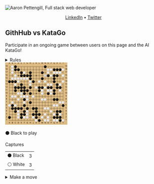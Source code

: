![Aaron Pettengill, Full stack web developer](https://github.com/airjp73/airjp73/assets/25882770/e0a7aae2-6b70-4a3e-9681-2e7b61e5774d)

<div align="center">
  
  [LinkedIn](https://www.linkedin.com/in/aaron-pettengill-7706846b/) • [Twitter](https://twitter.com/PettengillAaron)
  
</div>

## GithHub vs KataGo

Participate in an ongoing game between users on this page and the AI KataGo!

<details>
  <summary>Rules</summary>
  <ul>
    <li>Click on any legal move in the "Make a move" section below at any time to play a move for either player.</li>
    <li>Every 3 hours, a move will be played by KataGo with a low number of playouts.</li>
    <li>The game ends when KataGo passes or resigns.</li>
    <li>Completed games are stored in the <strong>history</strong> folder in this repo.</li>
  </ul>

</details>

<img src="./current/board_1715764055267.svg" />

<!-- MOVES START -->
<p>⚫️ Black<!-- --> to play</p><table><summary>Captures</summary><tr><td>⚫️ Black</td><td>3</td></tr><tr><td>⚪️ White</td><td>3</td></tr></table><details><summary>Make a move</summary><table><caption>Key</caption><tr><td>A1, B2, C3, etc...</td><td>Valid move (click to make a move)</td></tr><tr><td>⚫️</td><td>Occupied by Black</td></tr><tr><td>⚪️</td><td>Occupied by White</td></tr><tr><td>⭕️</td><td>Illegal move due to <a href="https://senseis.xmp.net/?Ko">Ko</a></td></tr><tr><td>💀</td><td>Illegal move due to<!-- --> <a href="https://senseis.xmp.net/?Suicide">self-capture</a></td></tr></table><table><caption>Choose a spot to move</caption><tr><td></td><td>A</td><td>B</td><td>C</td><td>D</td><td>E</td><td>F</td><td>G</td><td>H</td><td>J</td><td>K</td><td>L</td><td>M</td><td>N</td><td>O</td><td>P</td><td>Q</td><td>R</td><td>S</td><td>T</td></tr><tr><td>19</td><td><a href="https://kifu-io-2.vercel.app//gh_game/move?point=aa&amp;stone=b">A19</a></td><td>⚪️</td><td>⚫️</td><td><a href="https://kifu-io-2.vercel.app//gh_game/move?point=da&amp;stone=b">D19</a></td><td><a href="https://kifu-io-2.vercel.app//gh_game/move?point=ea&amp;stone=b">E19</a></td><td><a href="https://kifu-io-2.vercel.app//gh_game/move?point=fa&amp;stone=b">F19</a></td><td><a href="https://kifu-io-2.vercel.app//gh_game/move?point=ga&amp;stone=b">G19</a></td><td><a href="https://kifu-io-2.vercel.app//gh_game/move?point=ha&amp;stone=b">H19</a></td><td><a href="https://kifu-io-2.vercel.app//gh_game/move?point=ia&amp;stone=b">J19</a></td><td><a href="https://kifu-io-2.vercel.app//gh_game/move?point=ja&amp;stone=b">K19</a></td><td><a href="https://kifu-io-2.vercel.app//gh_game/move?point=ka&amp;stone=b">L19</a></td><td><a href="https://kifu-io-2.vercel.app//gh_game/move?point=la&amp;stone=b">M19</a></td><td>⚫️</td><td><a href="https://kifu-io-2.vercel.app//gh_game/move?point=na&amp;stone=b">O19</a></td><td><a href="https://kifu-io-2.vercel.app//gh_game/move?point=oa&amp;stone=b">P19</a></td><td><a href="https://kifu-io-2.vercel.app//gh_game/move?point=pa&amp;stone=b">Q19</a></td><td><a href="https://kifu-io-2.vercel.app//gh_game/move?point=qa&amp;stone=b">R19</a></td><td><a href="https://kifu-io-2.vercel.app//gh_game/move?point=ra&amp;stone=b">S19</a></td><td><a href="https://kifu-io-2.vercel.app//gh_game/move?point=sa&amp;stone=b">T19</a></td></tr><tr><td>18</td><td><a href="https://kifu-io-2.vercel.app//gh_game/move?point=ab&amp;stone=b">A18</a></td><td>⚪️</td><td>⚫️</td><td>⚫️</td><td><a href="https://kifu-io-2.vercel.app//gh_game/move?point=eb&amp;stone=b">E18</a></td><td><a href="https://kifu-io-2.vercel.app//gh_game/move?point=fb&amp;stone=b">F18</a></td><td><a href="https://kifu-io-2.vercel.app//gh_game/move?point=gb&amp;stone=b">G18</a></td><td><a href="https://kifu-io-2.vercel.app//gh_game/move?point=hb&amp;stone=b">H18</a></td><td><a href="https://kifu-io-2.vercel.app//gh_game/move?point=ib&amp;stone=b">J18</a></td><td><a href="https://kifu-io-2.vercel.app//gh_game/move?point=jb&amp;stone=b">K18</a></td><td><a href="https://kifu-io-2.vercel.app//gh_game/move?point=kb&amp;stone=b">L18</a></td><td><a href="https://kifu-io-2.vercel.app//gh_game/move?point=lb&amp;stone=b">M18</a></td><td><a href="https://kifu-io-2.vercel.app//gh_game/move?point=mb&amp;stone=b">N18</a></td><td>⚪️</td><td>⚪️</td><td>⚫️</td><td>⚫️</td><td>⚫️</td><td>⚪️</td></tr><tr><td>17</td><td><a href="https://kifu-io-2.vercel.app//gh_game/move?point=ac&amp;stone=b">A17</a></td><td>⚪️</td><td><a href="https://kifu-io-2.vercel.app//gh_game/move?point=cc&amp;stone=b">C17</a></td><td><a href="https://kifu-io-2.vercel.app//gh_game/move?point=dc&amp;stone=b">D17</a></td><td>⚫️</td><td>⚪️</td><td><a href="https://kifu-io-2.vercel.app//gh_game/move?point=gc&amp;stone=b">G17</a></td><td>⚫️</td><td><a href="https://kifu-io-2.vercel.app//gh_game/move?point=ic&amp;stone=b">J17</a></td><td><a href="https://kifu-io-2.vercel.app//gh_game/move?point=jc&amp;stone=b">K17</a></td><td><a href="https://kifu-io-2.vercel.app//gh_game/move?point=kc&amp;stone=b">L17</a></td><td>⚫️</td><td><a href="https://kifu-io-2.vercel.app//gh_game/move?point=mc&amp;stone=b">N17</a></td><td>⚪️</td><td>💀</td><td>⚪️</td><td>⚪️</td><td>⚪️</td><td>💀</td></tr><tr><td>16</td><td><a href="https://kifu-io-2.vercel.app//gh_game/move?point=ad&amp;stone=b">A16</a></td><td><a href="https://kifu-io-2.vercel.app//gh_game/move?point=bd&amp;stone=b">B16</a></td><td>⚪️</td><td><a href="https://kifu-io-2.vercel.app//gh_game/move?point=dd&amp;stone=b">D16</a></td><td>⚫️</td><td>⚫️</td><td>⚫️</td><td>⚫️</td><td><a href="https://kifu-io-2.vercel.app//gh_game/move?point=id&amp;stone=b">J16</a></td><td><a href="https://kifu-io-2.vercel.app//gh_game/move?point=jd&amp;stone=b">K16</a></td><td><a href="https://kifu-io-2.vercel.app//gh_game/move?point=kd&amp;stone=b">L16</a></td><td><a href="https://kifu-io-2.vercel.app//gh_game/move?point=ld&amp;stone=b">M16</a></td><td>⚪️</td><td>⚫️</td><td>⚪️</td><td>⚫️</td><td>⚫️</td><td><a href="https://kifu-io-2.vercel.app//gh_game/move?point=rd&amp;stone=b">S16</a></td><td>⚪️</td></tr><tr><td>15</td><td><a href="https://kifu-io-2.vercel.app//gh_game/move?point=ae&amp;stone=b">A15</a></td><td>⚪️</td><td>⚪️</td><td>⚪️</td><td>⚪️</td><td>⚪️</td><td>⚪️</td><td>⚫️</td><td><a href="https://kifu-io-2.vercel.app//gh_game/move?point=ie&amp;stone=b">J15</a></td><td><a href="https://kifu-io-2.vercel.app//gh_game/move?point=je&amp;stone=b">K15</a></td><td><a href="https://kifu-io-2.vercel.app//gh_game/move?point=ke&amp;stone=b">L15</a></td><td>⚫️</td><td><a href="https://kifu-io-2.vercel.app//gh_game/move?point=me&amp;stone=b">N15</a></td><td><a href="https://kifu-io-2.vercel.app//gh_game/move?point=ne&amp;stone=b">O15</a></td><td><a href="https://kifu-io-2.vercel.app//gh_game/move?point=oe&amp;stone=b">P15</a></td><td>⚫️</td><td><a href="https://kifu-io-2.vercel.app//gh_game/move?point=qe&amp;stone=b">R15</a></td><td><a href="https://kifu-io-2.vercel.app//gh_game/move?point=re&amp;stone=b">S15</a></td><td><a href="https://kifu-io-2.vercel.app//gh_game/move?point=se&amp;stone=b">T15</a></td></tr><tr><td>14</td><td>⚫️</td><td>⚫️</td><td>⚫️</td><td>⚪️</td><td><a href="https://kifu-io-2.vercel.app//gh_game/move?point=ef&amp;stone=b">E14</a></td><td><a href="https://kifu-io-2.vercel.app//gh_game/move?point=ff&amp;stone=b">F14</a></td><td><a href="https://kifu-io-2.vercel.app//gh_game/move?point=gf&amp;stone=b">G14</a></td><td>⚪️</td><td>⚫️</td><td><a href="https://kifu-io-2.vercel.app//gh_game/move?point=jf&amp;stone=b">K14</a></td><td>⚪️</td><td><a href="https://kifu-io-2.vercel.app//gh_game/move?point=lf&amp;stone=b">M14</a></td><td>⚪️</td><td><a href="https://kifu-io-2.vercel.app//gh_game/move?point=nf&amp;stone=b">O14</a></td><td><a href="https://kifu-io-2.vercel.app//gh_game/move?point=of&amp;stone=b">P14</a></td><td>⚫️</td><td><a href="https://kifu-io-2.vercel.app//gh_game/move?point=qf&amp;stone=b">R14</a></td><td><a href="https://kifu-io-2.vercel.app//gh_game/move?point=rf&amp;stone=b">S14</a></td><td>⚪️</td></tr><tr><td>13</td><td><a href="https://kifu-io-2.vercel.app//gh_game/move?point=ag&amp;stone=b">A13</a></td><td><a href="https://kifu-io-2.vercel.app//gh_game/move?point=bg&amp;stone=b">B13</a></td><td>⚪️</td><td><a href="https://kifu-io-2.vercel.app//gh_game/move?point=dg&amp;stone=b">D13</a></td><td>⚫️</td><td><a href="https://kifu-io-2.vercel.app//gh_game/move?point=fg&amp;stone=b">F13</a></td><td><a href="https://kifu-io-2.vercel.app//gh_game/move?point=gg&amp;stone=b">G13</a></td><td>⚪️</td><td><a href="https://kifu-io-2.vercel.app//gh_game/move?point=ig&amp;stone=b">J13</a></td><td><a href="https://kifu-io-2.vercel.app//gh_game/move?point=jg&amp;stone=b">K13</a></td><td><a href="https://kifu-io-2.vercel.app//gh_game/move?point=kg&amp;stone=b">L13</a></td><td><a href="https://kifu-io-2.vercel.app//gh_game/move?point=lg&amp;stone=b">M13</a></td><td><a href="https://kifu-io-2.vercel.app//gh_game/move?point=mg&amp;stone=b">N13</a></td><td>⚪️</td><td>⚪️</td><td><a href="https://kifu-io-2.vercel.app//gh_game/move?point=pg&amp;stone=b">Q13</a></td><td>⚫️</td><td>⚪️</td><td><a href="https://kifu-io-2.vercel.app//gh_game/move?point=sg&amp;stone=b">T13</a></td></tr><tr><td>12</td><td><a href="https://kifu-io-2.vercel.app//gh_game/move?point=ah&amp;stone=b">A12</a></td><td><a href="https://kifu-io-2.vercel.app//gh_game/move?point=bh&amp;stone=b">B12</a></td><td>⚫️</td><td>⚫️</td><td>⚫️</td><td>⚫️</td><td><a href="https://kifu-io-2.vercel.app//gh_game/move?point=gh&amp;stone=b">G12</a></td><td>⚫️</td><td><a href="https://kifu-io-2.vercel.app//gh_game/move?point=ih&amp;stone=b">J12</a></td><td>⚪️</td><td>⚫️</td><td>⚫️</td><td>⚪️</td><td>⚫️</td><td>⚫️</td><td><a href="https://kifu-io-2.vercel.app//gh_game/move?point=ph&amp;stone=b">Q12</a></td><td>⚫️</td><td>⚫️</td><td><a href="https://kifu-io-2.vercel.app//gh_game/move?point=sh&amp;stone=b">T12</a></td></tr><tr><td>11</td><td><a href="https://kifu-io-2.vercel.app//gh_game/move?point=ai&amp;stone=b">A11</a></td><td><a href="https://kifu-io-2.vercel.app//gh_game/move?point=bi&amp;stone=b">B11</a></td><td>⚫️</td><td><a href="https://kifu-io-2.vercel.app//gh_game/move?point=di&amp;stone=b">D11</a></td><td>⚫️</td><td>⚫️</td><td>⚫️</td><td><a href="https://kifu-io-2.vercel.app//gh_game/move?point=hi&amp;stone=b">H11</a></td><td><a href="https://kifu-io-2.vercel.app//gh_game/move?point=ii&amp;stone=b">J11</a></td><td><a href="https://kifu-io-2.vercel.app//gh_game/move?point=ji&amp;stone=b">K11</a></td><td>⚫️</td><td>⚪️</td><td><a href="https://kifu-io-2.vercel.app//gh_game/move?point=mi&amp;stone=b">N11</a></td><td>⚪️</td><td>⚪️</td><td>⚫️</td><td><a href="https://kifu-io-2.vercel.app//gh_game/move?point=qi&amp;stone=b">R11</a></td><td>⚪️</td><td><a href="https://kifu-io-2.vercel.app//gh_game/move?point=si&amp;stone=b">T11</a></td></tr><tr><td>10</td><td><a href="https://kifu-io-2.vercel.app//gh_game/move?point=aj&amp;stone=b">A10</a></td><td><a href="https://kifu-io-2.vercel.app//gh_game/move?point=bj&amp;stone=b">B10</a></td><td><a href="https://kifu-io-2.vercel.app//gh_game/move?point=cj&amp;stone=b">C10</a></td><td>⚪️</td><td>⚪️</td><td>⚫️</td><td><a href="https://kifu-io-2.vercel.app//gh_game/move?point=gj&amp;stone=b">G10</a></td><td>⚫️</td><td><a href="https://kifu-io-2.vercel.app//gh_game/move?point=ij&amp;stone=b">J10</a></td><td><a href="https://kifu-io-2.vercel.app//gh_game/move?point=jj&amp;stone=b">K10</a></td><td><a href="https://kifu-io-2.vercel.app//gh_game/move?point=kj&amp;stone=b">L10</a></td><td>⚪️</td><td><a href="https://kifu-io-2.vercel.app//gh_game/move?point=mj&amp;stone=b">N10</a></td><td>⚫️</td><td>⚪️</td><td>⚫️</td><td><a href="https://kifu-io-2.vercel.app//gh_game/move?point=qj&amp;stone=b">R10</a></td><td><a href="https://kifu-io-2.vercel.app//gh_game/move?point=rj&amp;stone=b">S10</a></td><td><a href="https://kifu-io-2.vercel.app//gh_game/move?point=sj&amp;stone=b">T10</a></td></tr><tr><td>9</td><td><a href="https://kifu-io-2.vercel.app//gh_game/move?point=ak&amp;stone=b">A9</a></td><td>⚪️</td><td>⚪️</td><td>💀</td><td>⚪️</td><td>⚪️</td><td>⚪️</td><td><a href="https://kifu-io-2.vercel.app//gh_game/move?point=hk&amp;stone=b">H9</a></td><td>⚪️</td><td><a href="https://kifu-io-2.vercel.app//gh_game/move?point=jk&amp;stone=b">K9</a></td><td><a href="https://kifu-io-2.vercel.app//gh_game/move?point=kk&amp;stone=b">L9</a></td><td><a href="https://kifu-io-2.vercel.app//gh_game/move?point=lk&amp;stone=b">M9</a></td><td><a href="https://kifu-io-2.vercel.app//gh_game/move?point=mk&amp;stone=b">N9</a></td><td><a href="https://kifu-io-2.vercel.app//gh_game/move?point=nk&amp;stone=b">O9</a></td><td><a href="https://kifu-io-2.vercel.app//gh_game/move?point=ok&amp;stone=b">P9</a></td><td><a href="https://kifu-io-2.vercel.app//gh_game/move?point=pk&amp;stone=b">Q9</a></td><td><a href="https://kifu-io-2.vercel.app//gh_game/move?point=qk&amp;stone=b">R9</a></td><td><a href="https://kifu-io-2.vercel.app//gh_game/move?point=rk&amp;stone=b">S9</a></td><td><a href="https://kifu-io-2.vercel.app//gh_game/move?point=sk&amp;stone=b">T9</a></td></tr><tr><td>8</td><td><a href="https://kifu-io-2.vercel.app//gh_game/move?point=al&amp;stone=b">A8</a></td><td><a href="https://kifu-io-2.vercel.app//gh_game/move?point=bl&amp;stone=b">B8</a></td><td><a href="https://kifu-io-2.vercel.app//gh_game/move?point=cl&amp;stone=b">C8</a></td><td>⚪️</td><td><a href="https://kifu-io-2.vercel.app//gh_game/move?point=el&amp;stone=b">E8</a></td><td>⚫️</td><td>⚪️</td><td><a href="https://kifu-io-2.vercel.app//gh_game/move?point=hl&amp;stone=b">H8</a></td><td><a href="https://kifu-io-2.vercel.app//gh_game/move?point=il&amp;stone=b">J8</a></td><td><a href="https://kifu-io-2.vercel.app//gh_game/move?point=jl&amp;stone=b">K8</a></td><td><a href="https://kifu-io-2.vercel.app//gh_game/move?point=kl&amp;stone=b">L8</a></td><td>⚪️</td><td>⚪️</td><td><a href="https://kifu-io-2.vercel.app//gh_game/move?point=nl&amp;stone=b">O8</a></td><td><a href="https://kifu-io-2.vercel.app//gh_game/move?point=ol&amp;stone=b">P8</a></td><td>⚫️</td><td>⚫️</td><td><a href="https://kifu-io-2.vercel.app//gh_game/move?point=rl&amp;stone=b">S8</a></td><td><a href="https://kifu-io-2.vercel.app//gh_game/move?point=sl&amp;stone=b">T8</a></td></tr><tr><td>7</td><td><a href="https://kifu-io-2.vercel.app//gh_game/move?point=am&amp;stone=b">A7</a></td><td>⚪️</td><td><a href="https://kifu-io-2.vercel.app//gh_game/move?point=cm&amp;stone=b">C7</a></td><td><a href="https://kifu-io-2.vercel.app//gh_game/move?point=dm&amp;stone=b">D7</a></td><td><a href="https://kifu-io-2.vercel.app//gh_game/move?point=em&amp;stone=b">E7</a></td><td>⚪️</td><td><a href="https://kifu-io-2.vercel.app//gh_game/move?point=gm&amp;stone=b">G7</a></td><td>⚫️</td><td><a href="https://kifu-io-2.vercel.app//gh_game/move?point=im&amp;stone=b">J7</a></td><td><a href="https://kifu-io-2.vercel.app//gh_game/move?point=jm&amp;stone=b">K7</a></td><td><a href="https://kifu-io-2.vercel.app//gh_game/move?point=km&amp;stone=b">L7</a></td><td><a href="https://kifu-io-2.vercel.app//gh_game/move?point=lm&amp;stone=b">M7</a></td><td><a href="https://kifu-io-2.vercel.app//gh_game/move?point=mm&amp;stone=b">N7</a></td><td><a href="https://kifu-io-2.vercel.app//gh_game/move?point=nm&amp;stone=b">O7</a></td><td><a href="https://kifu-io-2.vercel.app//gh_game/move?point=om&amp;stone=b">P7</a></td><td><a href="https://kifu-io-2.vercel.app//gh_game/move?point=pm&amp;stone=b">Q7</a></td><td><a href="https://kifu-io-2.vercel.app//gh_game/move?point=qm&amp;stone=b">R7</a></td><td>⚪️</td><td>⚪️</td></tr><tr><td>6</td><td>⚪️</td><td>⚫️</td><td>⚪️</td><td><a href="https://kifu-io-2.vercel.app//gh_game/move?point=dn&amp;stone=b">D6</a></td><td><a href="https://kifu-io-2.vercel.app//gh_game/move?point=en&amp;stone=b">E6</a></td><td>⚫️</td><td><a href="https://kifu-io-2.vercel.app//gh_game/move?point=gn&amp;stone=b">G6</a></td><td><a href="https://kifu-io-2.vercel.app//gh_game/move?point=hn&amp;stone=b">H6</a></td><td><a href="https://kifu-io-2.vercel.app//gh_game/move?point=in&amp;stone=b">J6</a></td><td><a href="https://kifu-io-2.vercel.app//gh_game/move?point=jn&amp;stone=b">K6</a></td><td><a href="https://kifu-io-2.vercel.app//gh_game/move?point=kn&amp;stone=b">L6</a></td><td><a href="https://kifu-io-2.vercel.app//gh_game/move?point=ln&amp;stone=b">M6</a></td><td><a href="https://kifu-io-2.vercel.app//gh_game/move?point=mn&amp;stone=b">N6</a></td><td><a href="https://kifu-io-2.vercel.app//gh_game/move?point=nn&amp;stone=b">O6</a></td><td><a href="https://kifu-io-2.vercel.app//gh_game/move?point=on&amp;stone=b">P6</a></td><td>⚪️</td><td>⚪️</td><td><a href="https://kifu-io-2.vercel.app//gh_game/move?point=rn&amp;stone=b">S6</a></td><td>⚫️</td></tr><tr><td>5</td><td><a href="https://kifu-io-2.vercel.app//gh_game/move?point=ao&amp;stone=b">A5</a></td><td>⚫️</td><td>⚫️</td><td>⚫️</td><td>⚫️</td><td><a href="https://kifu-io-2.vercel.app//gh_game/move?point=fo&amp;stone=b">F5</a></td><td>⚫️</td><td><a href="https://kifu-io-2.vercel.app//gh_game/move?point=ho&amp;stone=b">H5</a></td><td>⚫️</td><td>⚫️</td><td><a href="https://kifu-io-2.vercel.app//gh_game/move?point=ko&amp;stone=b">L5</a></td><td><a href="https://kifu-io-2.vercel.app//gh_game/move?point=lo&amp;stone=b">M5</a></td><td>⚪️</td><td>⚪️</td><td><a href="https://kifu-io-2.vercel.app//gh_game/move?point=oo&amp;stone=b">P5</a></td><td><a href="https://kifu-io-2.vercel.app//gh_game/move?point=po&amp;stone=b">Q5</a></td><td><a href="https://kifu-io-2.vercel.app//gh_game/move?point=qo&amp;stone=b">R5</a></td><td><a href="https://kifu-io-2.vercel.app//gh_game/move?point=ro&amp;stone=b">S5</a></td><td><a href="https://kifu-io-2.vercel.app//gh_game/move?point=so&amp;stone=b">T5</a></td></tr><tr><td>4</td><td><a href="https://kifu-io-2.vercel.app//gh_game/move?point=ap&amp;stone=b">A4</a></td><td><a href="https://kifu-io-2.vercel.app//gh_game/move?point=bp&amp;stone=b">B4</a></td><td>⚫️</td><td>⚪️</td><td><a href="https://kifu-io-2.vercel.app//gh_game/move?point=ep&amp;stone=b">E4</a></td><td>⚫️</td><td>⚪️</td><td><a href="https://kifu-io-2.vercel.app//gh_game/move?point=hp&amp;stone=b">H4</a></td><td><a href="https://kifu-io-2.vercel.app//gh_game/move?point=ip&amp;stone=b">J4</a></td><td>⚫️</td><td><a href="https://kifu-io-2.vercel.app//gh_game/move?point=kp&amp;stone=b">L4</a></td><td><a href="https://kifu-io-2.vercel.app//gh_game/move?point=lp&amp;stone=b">M4</a></td><td><a href="https://kifu-io-2.vercel.app//gh_game/move?point=mp&amp;stone=b">N4</a></td><td><a href="https://kifu-io-2.vercel.app//gh_game/move?point=np&amp;stone=b">O4</a></td><td>⚪️</td><td><a href="https://kifu-io-2.vercel.app//gh_game/move?point=pp&amp;stone=b">Q4</a></td><td>⚫️</td><td>⚫️</td><td><a href="https://kifu-io-2.vercel.app//gh_game/move?point=sp&amp;stone=b">T4</a></td></tr><tr><td>3</td><td><a href="https://kifu-io-2.vercel.app//gh_game/move?point=aq&amp;stone=b">A3</a></td><td><a href="https://kifu-io-2.vercel.app//gh_game/move?point=bq&amp;stone=b">B3</a></td><td><a href="https://kifu-io-2.vercel.app//gh_game/move?point=cq&amp;stone=b">C3</a></td><td>⚪️</td><td>⚫️</td><td>⚫️</td><td>⚪️</td><td><a href="https://kifu-io-2.vercel.app//gh_game/move?point=hq&amp;stone=b">H3</a></td><td>⚫️</td><td>⚫️</td><td>⚫️</td><td><a href="https://kifu-io-2.vercel.app//gh_game/move?point=lq&amp;stone=b">M3</a></td><td>⚪️</td><td><a href="https://kifu-io-2.vercel.app//gh_game/move?point=nq&amp;stone=b">O3</a></td><td><a href="https://kifu-io-2.vercel.app//gh_game/move?point=oq&amp;stone=b">P3</a></td><td>⚪️</td><td>⚫️</td><td>⚪️</td><td><a href="https://kifu-io-2.vercel.app//gh_game/move?point=sq&amp;stone=b">T3</a></td></tr><tr><td>2</td><td>⚫️</td><td><a href="https://kifu-io-2.vercel.app//gh_game/move?point=br&amp;stone=b">B2</a></td><td><a href="https://kifu-io-2.vercel.app//gh_game/move?point=cr&amp;stone=b">C2</a></td><td>⚪️</td><td>⚫️</td><td>⚪️</td><td>⚪️</td><td><a href="https://kifu-io-2.vercel.app//gh_game/move?point=hr&amp;stone=b">H2</a></td><td>⚪️</td><td>⚫️</td><td><a href="https://kifu-io-2.vercel.app//gh_game/move?point=kr&amp;stone=b">L2</a></td><td>⚪️</td><td>💀</td><td>⚪️</td><td><a href="https://kifu-io-2.vercel.app//gh_game/move?point=or&amp;stone=b">P2</a></td><td>⚫️</td><td>⚫️</td><td>⚫️</td><td><a href="https://kifu-io-2.vercel.app//gh_game/move?point=sr&amp;stone=b">T2</a></td></tr><tr><td>1</td><td><a href="https://kifu-io-2.vercel.app//gh_game/move?point=as&amp;stone=b">A1</a></td><td><a href="https://kifu-io-2.vercel.app//gh_game/move?point=bs&amp;stone=b">B1</a></td><td><a href="https://kifu-io-2.vercel.app//gh_game/move?point=cs&amp;stone=b">C1</a></td><td><a href="https://kifu-io-2.vercel.app//gh_game/move?point=ds&amp;stone=b">D1</a></td><td><a href="https://kifu-io-2.vercel.app//gh_game/move?point=es&amp;stone=b">E1</a></td><td><a href="https://kifu-io-2.vercel.app//gh_game/move?point=fs&amp;stone=b">F1</a></td><td><a href="https://kifu-io-2.vercel.app//gh_game/move?point=gs&amp;stone=b">G1</a></td><td><a href="https://kifu-io-2.vercel.app//gh_game/move?point=hs&amp;stone=b">H1</a></td><td><a href="https://kifu-io-2.vercel.app//gh_game/move?point=is&amp;stone=b">J1</a></td><td>⚪️</td><td>⚫️</td><td><a href="https://kifu-io-2.vercel.app//gh_game/move?point=ls&amp;stone=b">M1</a></td><td>⚪️</td><td>⚪️</td><td><a href="https://kifu-io-2.vercel.app//gh_game/move?point=os&amp;stone=b">P1</a></td><td>⚪️</td><td>⚪️</td><td>⚫️</td><td>⚪️</td></tr></table></details>
<!-- MOVES END -->
